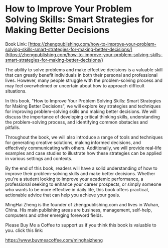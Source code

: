 # How to Improve Your Problem Solving Skills: Smart Strategies for Making Better Decisions

Book Link: [https://zhengpublishing.com/how-to-improve-your-problem-solving-skills-smart-strategies-for-making-better-decisions/](https://zhengpublishing.com/how-to-improve-your-problem-solving-skills-smart-strategies-for-making-better-decisions/)

The ability to solve problems and make effective decisions is a valuable skill that can greatly benefit individuals in both their personal and professional lives. However, many people struggle with the problem-solving process and may feel overwhelmed or uncertain about how to approach difficult situations.

In this book, "How to Improve Your Problem Solving Skills: Smart Strategies for Making Better Decisions", we will explore key strategies and techniques for improving problem-solving skills and making better decisions. We will discuss the importance of developing critical thinking skills, understanding the problem-solving process, and identifying common obstacles and pitfalls.

Throughout the book, we will also introduce a range of tools and techniques for generating creative solutions, making informed decisions, and effectively communicating with others. Additionally, we will provide real-life examples and case studies to illustrate how these strategies can be applied in various settings and contexts.

By the end of this book, readers will have a solid understanding of how to improve their problem-solving skills and make better decisions. Whether you're a student looking to improve your academic performance, a professional seeking to enhance your career prospects, or simply someone who wants to be more effective in daily life, this book offers practical, actionable advice that can help you achieve your goals.

MingHai Zheng is the founder of zhengpublishing.com and lives in Wuhan, China. His main publishing areas are business, management, self-help, computers and other emerging foreword fields.

Please Buy Me a Coffee to support us if you think this book is valuable to you. click this link:

https://www.buymeacoffee.com/minghaizheng
